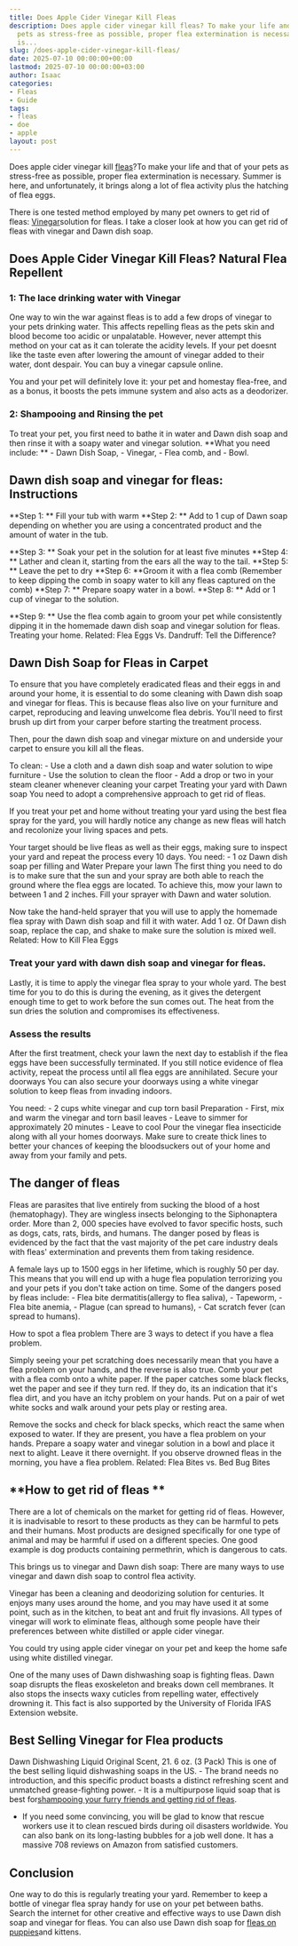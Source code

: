 ```yaml
---
title: Does Apple Cider Vinegar Kill Fleas
description: Does apple cider vinegar kill fleas? To make your life and that of your
  pets as stress-free as possible, proper flea extermination is necessary. Summer
  is...
slug: /does-apple-cider-vinegar-kill-fleas/
date: 2025-07-10 00:00:00+00:00
lastmod: 2025-07-10 00:00:00+03:00
author: Isaac
categories:
- Fleas
- Guide
tags:
- fleas
- doe
- apple
layout: post
---
```

Does apple cider vinegar kill [fleas](https://pestpolicy.com/does-baking-soda-kill-fleas/)?To make your life and that of your pets as stress-free as possible, proper flea extermination is necessary. Summer is here, and unfortunately, it brings along a lot of flea activity plus the hatching of flea eggs.

There is one tested method employed by many pet owners to get rid of fleas: [Vinegar](https://www.pacificcollege.edu/news/blog/2015/04/25/what-does-apple-cider-vinegar-not-do)solution for fleas. I take a closer look at how you can get rid of fleas with vinegar and Dawn dish soap.

##  Does Apple Cider Vinegar Kill Fleas? Natural Flea Repellent

###  1: The lace drinking water with Vinegar

One way to win the war against fleas is to add a few drops of vinegar to your pets drinking water. This affects repelling fleas as the pets skin and blood become too acidic or unpalatable. However, never attempt this method on your cat as it can tolerate the acidity levels. If your pet doesnt like the taste even after lowering the amount of vinegar added to their water, dont despair. You can buy a vinegar capsule online.

You and your pet will definitely love it: your pet and homestay flea-free, and as a bonus, it boosts the pets immune system and also acts as a deodorizer.

###  2: Shampooing and Rinsing the pet

To treat your pet, you first need to bathe it in water and Dawn dish soap and then rinse it with a soapy water and vinegar solution. **What you need include: ** - Dawn Dish Soap, - Vinegar, - Flea comb, and - Bowl.

##  **Dawn dish soap and vinegar for fleas: Instructions**

**Step 1: ** Fill your tub with warm **Step 2: ** Add to 1 cup of Dawn soap depending on whether you are using a concentrated product and the amount of water in the tub.

**Step 3: ** Soak your pet in the solution for at least five minutes **Step 4: ** Lather and clean it, starting from the ears all the way to the tail. **Step 5: ** Leave the pet to dry **Step 6: **Groom it with a flea comb (Remember to keep dipping the comb in soapy water to kill any fleas captured on the comb) **Step 7: ** Prepare soapy water in a bowl. **Step 8: ** Add or 1 cup of vinegar to the solution.

**Step 9: ** Use the flea comb again to groom your pet while consistently dipping it in the homemade dawn dish soap and vinegar solution for fleas. Treating your home. Related: Flea Eggs Vs. Dandruff: Tell the Difference?

##  Dawn Dish Soap for Fleas in Carpet

To ensure that you have completely eradicated fleas and their eggs in and around your home, it is essential to do some cleaning with Dawn dish soap and vinegar for fleas. This is because fleas also live on your furniture and carpet, reproducing and leaving unwelcome flea debris. You'll need to first brush up dirt from your carper before starting the treatment process.

Then, pour the dawn dish soap and vinegar mixture on and underside your carpet to ensure you kill all the fleas.

To clean: - Use a cloth and a dawn dish soap and water solution to wipe furniture - Use the solution to clean the floor - Add a drop or two in your steam cleaner whenever cleaning your carpet Treating your yard with Dawn soap You need to adopt a comprehensive approach to get rid of fleas.

If you treat your pet and home without treating your yard using the best flea spray for the yard, you will hardly notice any change as new fleas will hatch and recolonize your living spaces and pets.

Your target should be live fleas as well as their eggs, making sure to inspect your yard and repeat the process every 10 days. You need: - 1 oz Dawn dish soap per filling and Water Prepare your lawn The first thing you need to do is to make sure that the sun and your spray are both able to reach the ground where the flea eggs are located. To achieve this, mow your lawn to between 1 and 2 inches. Fill your sprayer with Dawn and water solution.

Now take the hand-held sprayer that you will use to apply the homemade flea spray with Dawn dish soap and fill it with water. Add 1 oz. Of Dawn dish soap, replace the cap, and shake to make sure the solution is mixed well. Related: How to Kill Flea Eggs

###  Treat your yard with dawn dish soap and vinegar for fleas.

Lastly, it is time to apply the vinegar flea spray to your whole yard. The best time for you to do this is during the evening, as it gives the detergent enough time to get to work before the sun comes out. The heat from the sun dries the solution and compromises its effectiveness.

###  Assess the results

After the first treatment, check your lawn the next day to establish if the flea eggs have been successfully terminated. If you still notice evidence of flea activity, repeat the process until all flea eggs are annihilated. Secure your doorways You can also secure your doorways using a white vinegar solution to keep fleas from invading indoors.

You need: - 2 cups white vinegar and cup torn basil Preparation - First, mix and warm the vinegar and torn basil leaves - Leave to simmer for approximately 20 minutes - Leave to cool Pour the vinegar flea insecticide along with all your homes doorways. Make sure to create thick lines to better your chances of keeping the bloodsuckers out of your home and away from your family and pets.

##  The danger of fleas

Fleas are parasites that live entirely from sucking the blood of a host (hematophagy). They are wingless insects belonging to the Siphonaptera order. More than 2, 000 species have evolved to favor specific hosts, such as dogs, cats, rats, birds, and humans. The danger posed by fleas is evidenced by the fact that the vast majority of the pet care industry deals with fleas' extermination and prevents them from taking residence.

A female lays up to 1500 eggs in her lifetime, which is roughly 50 per day. This means that you will end up with a huge flea population terrorizing you and your pets if you don't take action on time. Some of the dangers posed by fleas include: - Flea bite dermatitis(allergy to flea saliva), - Tapeworm, - Flea bite anemia, - Plague (can spread to humans), - Cat scratch fever (can spread to humans).

How to spot a flea problem There are 3 ways to detect if you have a flea problem.

Simply seeing your pet scratching does necessarily mean that you have a flea problem on your hands, and the reverse is also true. Comb your pet with a flea comb onto a white paper. If the paper catches some black flecks, wet the paper and see if they turn red. If they do, its an indication that it's flea dirt, and you have an itchy problem on your hands. Put on a pair of wet white socks and walk around your pets play or resting area.

Remove the socks and check for black specks, which react the same when exposed to water. If they are present, you have a flea problem on your hands. Prepare a soapy water and vinegar solution in a bowl and place it next to alight. Leave it there overnight. If you observe drowned fleas in the morning, you have a flea problem. Related: Flea Bites vs. Bed Bug Bites

##  **How to get rid of fleas **

There are a lot of chemicals on the market for getting rid of fleas. However, it is inadvisable to resort to these products as they can be harmful to pets and their humans. Most products are designed specifically for one type of animal and may be harmful if used on a different species. One good example is dog products containing permethrin, which is dangerous to cats.

This brings us to vinegar and Dawn dish soap: There are many ways to use vinegar and dawn dish soap to control flea activity.

Vinegar has been a cleaning and deodorizing solution for centuries. It enjoys many uses around the home, and you may have used it at some point, such as in the kitchen, to beat ant and fruit fly invasions. All types of vinegar will work to eliminate fleas, although some people have their preferences between white distilled or apple cider vinegar.

You could try using apple cider vinegar on your pet and keep the home safe using white distilled vinegar.

One of the many uses of Dawn dishwashing soap is fighting fleas. Dawn soap disrupts the fleas exoskeleton and breaks down cell membranes. It also stops the insects waxy cuticles from repelling water, effectively drowning it. This fact is also supported by the University of Florida IFAS Extension website.

##  Best Selling Vinegar for Flea products

Dawn Dishwashing Liquid Original Scent, 21. 6 oz. (3 Pack) This is one of the best selling liquid dishwashing soaps in the US. - The brand needs no introduction, and this specific product boasts a distinct refreshing scent and unmatched grease-fighting power. - It is a multipurpose liquid soap that is best for[shampooing your furry friends and getting rid of fleas](https://pestpolicy.com/best-flea-shampoo-for-dogs/).

- If you need some convincing, you will be glad to know that rescue workers use it to clean rescued birds during oil disasters worldwide. You can also bank on its long-lasting bubbles for a job well done. It has a massive 708 reviews on Amazon from satisfied customers.

##  Conclusion

One way to do this is regularly treating your yard. Remember to keep a bottle of vinegar flea spray handy for use on your pet between baths. Search the internet for other creative and effective ways to use Dawn dish soap and vinegar for fleas. You can also use Dawn dish soap for [fleas on puppies](https://pestpolicy.com/best-puppy-shampoo-for-fleas/)and kittens.
